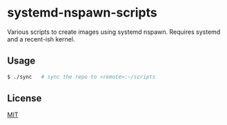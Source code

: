 # systemd-nspawn-scripts
Various scripts to create images using systemd nspawn. Requires systemd and
a recent-ish kernel.

## Usage
```sh
$ ./sync   # sync the repo to <remote>:~/scripts
```

## License
[MIT](https://tldrlegal.com/license/mit-license)
